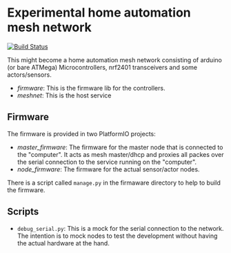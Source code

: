 # Experimental home automation mesh network

[![Build Status](https://travis-ci.org/janLo/automation_mesh.svg?branch=master)](https://travis-ci.org/janLo/automation_mesh)

This might become a home automation mesh network consisting of
arduino (or bare ATMega) Microcontrollers, nrf2401 transceivers
and some actors/sensors.

* *firmware*: This is the firmware lib for the controllers.
* *meshnet*: This is the host service

## Firmware

The firmware is provided in two PlatformIO projects:

* *master_firmware*: The firmware for the master node that is connected to the "computer". It acts as mesh master/dhcp and proxies all packes over the serial connection to the service running on the "computer".
* *node_firmware*: The firmware for the actual sensor/actor nodes.

There is a script called `manage.py` in the firmaware directory to help to build the firmware.

## Scripts

* `debug_serial.py`: This is a mock for the serial connection to the network. The intention is to mock nodes to test the development without having the actual hardware at the hand.
